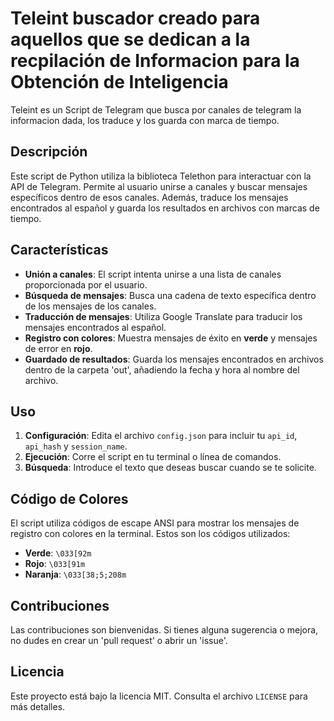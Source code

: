 # Teleint buscador creado para aquellos que se dedican a la recpilación de Informacion para la Obtención de Inteligencia
Teleint es un Script de Telegram que busca por canales de telegram la informacion dada, los traduce y los guarda con marca de tiempo.

## Descripción
Este script de Python utiliza la biblioteca Telethon para interactuar con la API de Telegram. Permite al usuario unirse a canales y buscar mensajes específicos dentro de esos canales. Además, traduce los mensajes encontrados al español y guarda los resultados en archivos con marcas de tiempo.

## Características
- **Unión a canales**: El script intenta unirse a una lista de canales proporcionada por el usuario.
- **Búsqueda de mensajes**: Busca una cadena de texto específica dentro de los mensajes de los canales.
- **Traducción de mensajes**: Utiliza Google Translate para traducir los mensajes encontrados al español.
- **Registro con colores**: Muestra mensajes de éxito en **verde** y mensajes de error en **rojo**.
- **Guardado de resultados**: Guarda los mensajes encontrados en archivos dentro de la carpeta 'out', añadiendo la fecha y hora al nombre del archivo.

## Uso
1. **Configuración**: Edita el archivo `config.json` para incluir tu `api_id`, `api_hash` y `session_name`.
2. **Ejecución**: Corre el script en tu terminal o línea de comandos.
3. **Búsqueda**: Introduce el texto que deseas buscar cuando se te solicite.

## Código de Colores
El script utiliza códigos de escape ANSI para mostrar los mensajes de registro con colores en la terminal. Estos son los códigos utilizados:
- **Verde**: `\033[92m`
- **Rojo**: `\033[91m`
- **Naranja**: `\033[38;5;208m`

## Contribuciones
Las contribuciones son bienvenidas. Si tienes alguna sugerencia o mejora, no dudes en crear un 'pull request' o abrir un 'issue'.

## Licencia
Este proyecto está bajo la licencia MIT. Consulta el archivo `LICENSE` para más detalles.

